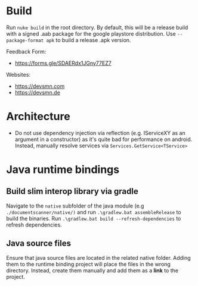 # Build
Run `nuke build` in the root directory. By default, this will be a release build with a signed .aab package for the google playstore distribution.
Use `--package-format apk` to build a release .apk version.

Feedback Form: 
- https://forms.gle/SDAERdx1JGny77EZ7

Websites: 
- https://devsmn.com
- https://devsmn.de

# Architecture
- Do not use dependency injection via reflection (e.g. IServiceXY as an argument in a constructor) as it's quite bad for performance on android. Instead, manually resolve services via `Services.GetService<TService>`

# Java runtime bindings
## Build slim interop library via gradle
Navigate to the `native` subfolder of the java module (e.g `./documentscanner/native/)` and run `.\gradlew.bat assembleRelease` to build the binaries. Run `.\gradlew.bat build --refresh-dependencies` to refresh dependencies.

## Java source files
Ensure that java source files are located in the related native folder. Adding them to the runtime binding project will place the files in the wrong directory. Instead, create them manually and add them as a **link** to the project.

